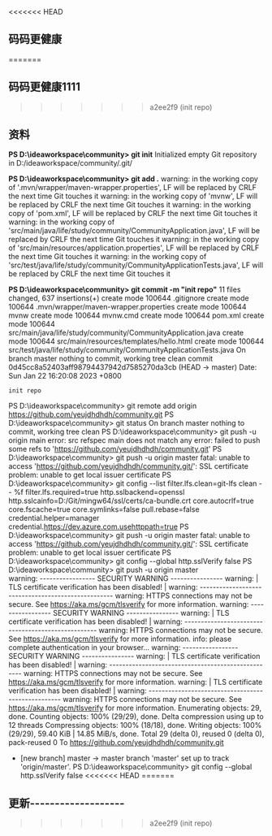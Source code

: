 <<<<<<< HEAD
## 码码更健康
=======
## 码码更健康1111
>>>>>>> a2ee2f9 (init repo)

## 资料
**PS D:\ideaworkspace\community> git init** 
Initialized empty Git repository in D:/ideaworkspace/community/.git/

**PS D:\ideaworkspace\community> git add .**
warning: in the working copy of '.mvn/wrapper/maven-wrapper.properties', LF will be replaced by CRLF the next time Git touches it
warning: in the working copy of 'mvnw', LF will be replaced by CRLF the next time Git touches it
warning: in the working copy of 'pom.xml', LF will be replaced by CRLF the next time Git touches it
warning: in the working copy of 'src/main/java/life/study/community/CommunityApplication.java', LF will be replaced by CRLF the next time Git touches it
warning: in the working copy of 'src/main/resources/application.properties', LF will be replaced by CRLF the next time Git touches it
warning: in the working copy of 'src/test/java/life/study/community/CommunityApplicationTests.java', LF will be replaced by CRLF the next time Git touches it

**PS D:\ideaworkspace\community> git commit -m "init repo"**
11 files changed, 637 insertions(+)
create mode 100644 .gitignore
create mode 100644 .mvn/wrapper/maven-wrapper.properties
create mode 100644 mvnw
create mode 100644 mvnw.cmd
create mode 100644 pom.xml
create mode 100644 src/main/java/life/study/community/CommunityApplication.java
create mode 100644 src/main/resources/templates/hello.html
create mode 100644 src/test/java/life/study/community/CommunityApplicationTests.java
On branch master
nothing to commit, working tree clean
commit 0d45cc8a52403aff98794437942d7585270da3cb (HEAD -> master)
Date:   Sun Jan 22 16:20:08 2023 +0800

    init repo
PS D:\ideaworkspace\community> git remote add origin https://github.com/yeujdhdhdh/community.git
PS D:\ideaworkspace\community> git status
On branch master
nothing to commit, working tree clean
PS D:\ideaworkspace\community> git push -u origin main
error: src refspec main does not match any
error: failed to push some refs to 'https://github.com/yeujdhdhdh/community.git'
PS D:\ideaworkspace\community> git push -u origin master
fatal: unable to access 'https://github.com/yeujdhdhdh/community.git/': SSL certificate problem: unable to get local issuer certificate
PS D:\ideaworkspace\community> git config --list
filter.lfs.clean=git-lfs clean -- %f
filter.lfs.required=true
http.sslbackend=openssl
http.sslcainfo=D:/Git/mingw64/ssl/certs/ca-bundle.crt
core.autocrlf=true
core.fscache=true
core.symlinks=false
pull.rebase=false
credential.helper=manager
credential.https://dev.azure.com.usehttppath=true
PS D:\ideaworkspace\community> git push -u origin master
fatal: unable to access 'https://github.com/yeujdhdhdh/community.git/': SSL certificate problem: unable to get local issuer certificate
PS D:\ideaworkspace\community> git config --global http.sslVerify false
PS D:\ideaworkspace\community> git push -u origin master               
warning: ----------------- SECURITY WARNING ----------------
warning: | TLS certificate verification has been disabled! |
warning: ---------------------------------------------------
warning: HTTPS connections may not be secure. See https://aka.ms/gcm/tlsverify for more information.
warning: ----------------- SECURITY WARNING ----------------
warning: | TLS certificate verification has been disabled! |
warning: ---------------------------------------------------
warning: HTTPS connections may not be secure. See https://aka.ms/gcm/tlsverify for more information.
info: please complete authentication in your browser...
warning: ----------------- SECURITY WARNING ----------------
warning: | TLS certificate verification has been disabled! |
warning: ---------------------------------------------------
warning: HTTPS connections may not be secure. See https://aka.ms/gcm/tlsverify for more information.
warning: | TLS certificate verification has been disabled! |
warning: ---------------------------------------------------
warning: HTTPS connections may not be secure. See https://aka.ms/gcm/tlsverify for more information.
Enumerating objects: 29, done.
Counting objects: 100% (29/29), done.
Delta compression using up to 12 threads
Compressing objects: 100% (18/18), done.
Writing objects: 100% (29/29), 59.40 KiB | 14.85 MiB/s, done.
Total 29 (delta 0), reused 0 (delta 0), pack-reused 0
To https://github.com/yeujdhdhdh/community.git
* [new branch]      master -> master
  branch 'master' set up to track 'origin/master'.
  PS D:\ideaworkspace\community> git config --global http.sslVerify false
<<<<<<< HEAD
=======
## 更新-------------------
>>>>>>> a2ee2f9 (init repo)
